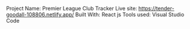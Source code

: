 Project Name: Premier League Club Tracker
Live site: https://tender-goodall-108806.netlify.app/
Built With: React js
Tools used: Visual Studio Code
